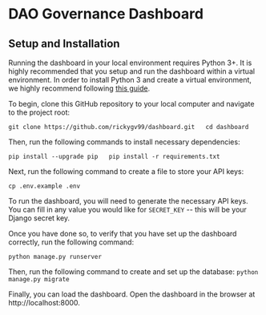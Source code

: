 # DAO Governance Dashboard

## Setup and Installation

Running the dashboard in your local environment requires Python 3+. It is highly recommended that you setup and run the dashboard within a virtual environment. In order to install Python 3 and create a virtual environment, we highly recommend following [this guide](https://www.digitalocean.com/community/tutorials/how-to-install-python-3-and-set-up-a-programming-environment-on-an-ubuntu-20-04-server).

To begin, clone this GitHub repository to your local computer and navigate to the project root:

`
git clone https://github.com/rickygv99/dashboard.git  
cd dashboard
`

Then, run the following commands to install necessary dependencies:

`
pip install --upgrade pip  
pip install -r requirements.txt
`

Next, run the following command to create a file to store your API keys:

`
cp .env.example .env
`

To run the dashboard, you will need to generate the necessary API keys. You can fill in any value you would like for `SECRET_KEY` -- this will be your Django secret key.

Once you have done so, to verify that you have set up the dashboard correctly, run the following command:

`
python manage.py runserver
`

Then, run the following command to create and set up the database:
`
python manage.py migrate
`

Finally, you can load the dashboard. Open the dashboard in the browser at http://localhost:8000. 
